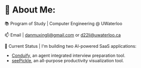 # 🔭 About Me:

📚 Program of Study | Computer Engineering @ UWaterloo

📫 Email | [danmuxingli@gmail.com](mailto:danmuxingli@gmail.com) or [d22li@uwaterloo.ca](mailto:d22li@uwaterloo.ca)
  
🌱 Current Status | I'm building two AI-powered SaaS applications:

- [Conduify](https://www.conduify.com/), an agent integrated interview preparation tool.
- [seePickle](https://seepickle.vercel.app/), an all-purpose productivity visualization tool.
